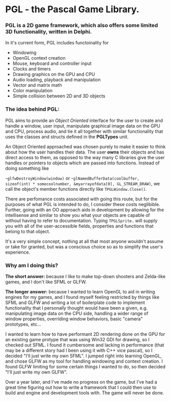 # PGL - the Pascal Game Library.


### PGL is a 2D game framework, which also offers some limited 3D functionality, written in Delphi. 
In it's current form, PGL includes functoinality for
- Windowing
- OpenGL context creation
- Mouse, keyboard and controller input
- Clocks and timers
- Drawing graphics on the GPU and CPU
- Audio loading, playback and manipulation
- Vector and matrix math
- Color manipulation
- Simple collision between 2D and 3D objects

### The idea behind PGL:

PGL aims to provide an *Object Oriented* interface for the user to create and handle a window, 
user input, manipulate graphical image data on the GPU and CPU, process audio, and tie it all together
with similar functionality that uses the classes and structs defined in the **PGLTypes** unit.

An Object Oriented approached was chosen purely to make it easier to think about how the user handles
their data. The user **owns** their objects and has direct access to them, as opposed to the way
many C libraries give the user handles or pointers to objects which are passed into functions. Instead of 
doing something like

-`glfwDestroyWindow(window)`
or
-`glNamedBufferData(coolbuffer, sizeof(int) * somecoolnumber, &myarrayofdata[0], GL_STREAM_DRAW)`,
we call the object's member functions directly like
`TPGLWindow.Close()`.

There are perfomance costs associated with going this route, but for the purposes of what PGL is
intended to do, I consider these costs neglibible. Further, going with an OO approach aids in
development by allowing for the intellisense and similar to show you what your objects are 
capable of without having to refer to documentation. Typing `TPGLSprite.` will supply you with all of the
user-accessible fields, properties and functions that belong to that object.

It's a very simple concept, nothing at all that most anyone wouldn't assume or take for granted, but was
a conscious choice so as to simplify the user's experience.

### Why am I doing this?

**The short answer:** because I like to make top-down shooters and Zelda-like games, and I don't like SFML 
or GLFW.

**The longer answer:** because I wanted to learn OpenGL to aid in writing engines for my games, and I found 
myself feeling restricted by things like SFML and GLFW and writing a lot of boilerplate code to implement
functionality that I personally thought would have been a given, e.g. manipulating image data on the
CPU side, handling a wider range of window properties, overriding window behaviors, basic "camera"
prototypes, etc...

I wanted to learn how to have performant 2D rendering done on the GPU for an existing game protype that was
using Win32 GDI for drawing, so I checked out SFML. I found it cumbersome and lacking in performance (that 
may be a different story had I been using it with C++ vice pascal), so I decided "I'll just write my own SFML". 
I jumped right into learning OpenGL, and chose GLFW as my tool for handling windowing and context creation. I 
found GLFW limiting for some certain things I wanted to do, so then decided "I'll just write my own GLFW".

Over a year later, and I've made no progress on the game, but I've had a great time figuring out how to write
a framework that I could then use to build and engine and development tools with. The game will never be done.

